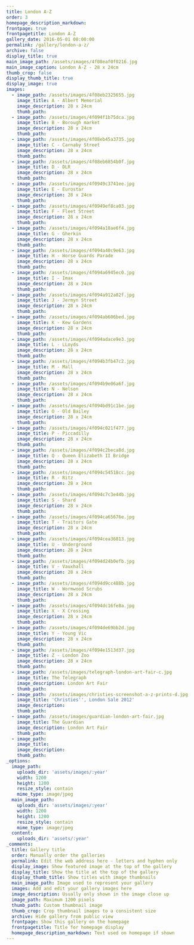 ```yaml
---
title: London A-Z
order: 3
homepage_description_markdown:
frontpage: true
frontpagetitle: London A-Z
gallery_date: 2016-05-01 00:00:00
permalink: /gallery/london-a-z/
archive: false
display_title: true
main_image_path: /assets/images/4f08eaf0f0216.jpg
main_image_caption: London A-Z - 28 x 24cm
thumb_crop: false
display_thumb_title: true
display_image: true
images:
  - image_path: /assets/images/4f08eb2325655.jpg
    image_title: A - Albert Memorial
    image_description: 28 x 24cm
    thumb_path:
  - image_path: /assets/images/4f094f1b75dca.jpg
    image_title: B - Borough market
    image_description: 28 x 24cm
    thumb_path:
  - image_path: /assets/images/4f08eb45a3735.jpg
    image_title: C - Carnaby Street
    image_description: 28 x 24cm
    thumb_path:
  - image_path: /assets/images/4f08eb6854b0f.jpg
    image_title: D - DLR
    image_description: 28 x 24cm
    thumb_path:
  - image_path: /assets/images/4f0949c3741ee.jpg
    image_title: E - Eurostar
    image_description: 28 x 24cm
    thumb_path:
  - image_path: /assets/images/4f0949ef8ca03.jpg
    image_title: F - Fleet Street
    image_description: 28 x 24cm
    thumb_path:
  - image_path: /assets/images/4f094a18ae6f4.jpg
    image_title: G - Gherkin
    image_description: 28 x 24cm
    thumb_path:
  - image_path: /assets/images/4f094a40c9e63.jpg
    image_title: H - Horse Guards Parade
    image_description: 28 x 24cm
    thumb_path:
  - image_path: /assets/images/4f094a6945ec0.jpg
    image_title: I - Imax
    image_description: 28 x 24cm
    thumb_path:
  - image_path: /assets/images/4f094a912a82f.jpg
    image_title: J - Jermyn Street
    image_description: 28 x 24cm
    thumb_path:
  - image_path: /assets/images/4f094ab606bed.jpg
    image_title: K - Kew Gardens
    image_description: 28 x 24cm
    thumb_path:
  - image_path: /assets/images/4f094adace9e3.jpg
    image_title: L - LLoyds
    image_description: 28 x 24cm
    thumb_path:
  - image_path: /assets/images/4f094b3fb47c2.jpg
    image_title: M - Mall
    image_description: 28 x 24cm
    thumb_path:
  - image_path: /assets/images/4f094b9e06a6f.jpg
    image_title: N - Nelson
    image_description: 28 x 24cm
    thumb_path:
  - image_path: /assets/images/4f094bd91c1be.jpg
    image_title: O - Old Bailey
    image_description: 28 x 24cm
    thumb_path:
  - image_path: /assets/images/4f094c021f477.jpg
    image_title: P - Piccadilly
    image_description: 28 x 24cm
    thumb_path:
  - image_path: /assets/images/4f094c2beca8d.jpg
    image_title: Q - Queen Elizabeth II Bridge
    image_description: 28 x 24cm
    thumb_path:
  - image_path: /assets/images/4f094c54518cc.jpg
    image_title: R - Ritz
    image_description: 28 x 24cm
    thumb_path:
  - image_path: /assets/images/4f094c7c3e44b.jpg
    image_title: S - Shard
    image_description: 28 x 24cm
    thumb_path:
  - image_path: /assets/images/4f094ca65676e.jpg
    image_title: T - Traitors Gate
    image_description: 28 x 24cm
    thumb_path:
  - image_path: /assets/images/4f094cea36813.jpg
    image_title: U - Underground
    image_description: 28 x 24cm
    thumb_path:
  - image_path: /assets/images/4f094d24b0efb.jpg
    image_title: V - Vauxhall
    image_description: 28 x 24cm
    thumb_path:
  - image_path: /assets/images/4f094d9cc488b.jpg
    image_title: W - Wormwood Scrubs
    image_description: 28 x 24cm
    thumb_path:
  - image_path: /assets/images/4f094dc16fe8a.jpg
    image_title: X - X Crossing
    image_description: 28 x 24cm
    thumb_path:
  - image_path: /assets/images/4f094de69bb2d.jpg
    image_title: Y - Young Vic
    image_description: 28 x 24cm
    thumb_path:
  - image_path: /assets/images/4f094e1513d37.jpg
    image_title: Z - London Zoo
    image_description: 28 x 24cm
    thumb_path:
  - image_path: /assets/images/telegraph-london-art-fair-c.jpg
    image_title: The Telegraph
    image_description: London Art Fair
    thumb_path:
  - image_path: /assets/images/christies-screenshot-a-z-prints-d.jpg
    image_title: 'Christies'', London Sale 2012'
    image_description:
    thumb_path:
  - image_path: /assets/images/guardian-london-art-fair.jpg
    image_title: The Guardian
    image_description: London Art Fair
    thumb_path:
  - image_path:
    image_title:
    image_description:
    thumb_path:
_options:
  image_path:
    uploads_dir: 'assets/images/:year'
    width: 1200
    height: 1200
    resize_style: contain
    mime_type: image/jpeg
  main_image_path:
    uploads_dir: 'assets/images/:year'
    width: 1200
    height: 1200
    resize_style: contain
    mime_type: image/jpeg
  content:
    uploads_dir: 'assets/:year'
_comments:
  title: Gallery title
  order: Manually order the galleries
  permalink: Edit the web address here - letters and hyphen only
  display_image: Show featured image at the top of the gallery
  display_title: Show the title at the top of the gallery
  display_thumb_title: Show titles with image thumbnails
  main_image_path: Image used to represent your gallery
  images: Add and edit your gallery images here
  image_description: Usually only shown in the image close up
  image_path: Maximum 1200 pixels 
  thumb_path: Custom thumbnail image
  thumb_crop: Crop thumbnail images to a consistent size
  archive: Hide gallery from public view
  frontpage: Show this gallery on the homepage
  frontpagetitle: Title for homepage display
  homepage_description_markdown: Text used on homepage if shown
---
```

